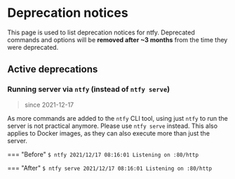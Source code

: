 # Deprecation notices
This page is used to list deprecation notices for ntfy. Deprecated commands and options will be 
**removed after ~3 months** from the time they were deprecated.

## Active deprecations

### Running server via `ntfy` (instead of `ntfy serve`)
> since 2021-12-17

As more commands are added to the `ntfy` CLI tool, using just `ntfy` to run the server is not practical
anymore. Please use `ntfy serve` instead. This also applies to Docker images, as they can also execute more than
just the server.

=== "Before"
    ```
    $ ntfy
    2021/12/17 08:16:01 Listening on :80/http
    ```

=== "After"
    ```
    $ ntfy serve
    2021/12/17 08:16:01 Listening on :80/http
    ```

